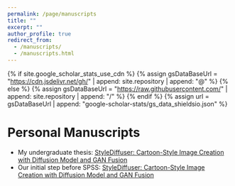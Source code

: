 ```yaml
---
permalink: /page/manuscripts
title: ""
excerpt: ""
author_profile: true
redirect_from: 
  - /manuscripts/
  - /manuscripts.html
---
```


{% if site.google_scholar_stats_use_cdn %}
{% assign gsDataBaseUrl = "https://cdn.jsdelivr.net/gh/" | append: site.repository | append: "@" %}
{% else %}
{% assign gsDataBaseUrl = "https://raw.githubusercontent.com/" | append: site.repository | append: "/" %}
{% endif %}
{% assign url = gsDataBaseUrl | append: "google-scholar-stats/gs_data_shieldsio.json" %}


# Personal Manuscripts

 - My undergraduate thesis: [StyleDiffuser: Cartoon-Style Image Creation with Diffusion Model and GAN Fusion](/assets/FYP_Thesis.pdf)
 - Our initial step before SPSS: [StyleDiffuser: Cartoon-Style Image Creation with Diffusion Model and GAN Fusion](/assets/RLSBA.pdf)